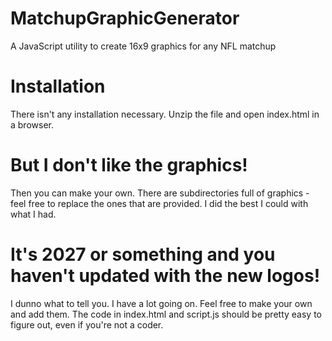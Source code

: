# MatchupGraphicGenerator
A JavaScript utility to create 16x9 graphics for any NFL matchup

# Installation
There isn't any installation necessary. Unzip the file and open index.html in a browser.

# But I don't like the graphics!
Then you can make your own. There are subdirectories full of graphics - feel free to replace the ones that are provided. I did the best I could with what I had.

# It's 2027 or something and you haven't updated with the new logos!
I dunno what to tell you. I have a lot going on. Feel free to make your own and add them. The code in index.html and script.js should be pretty easy to figure out, even if you're not a coder.
